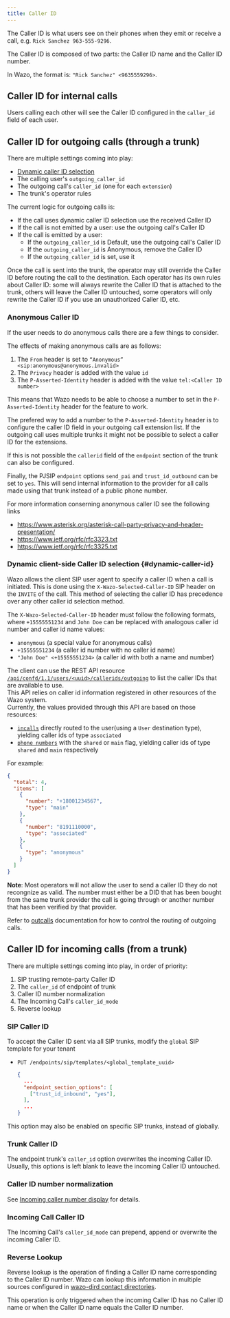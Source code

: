 ```yaml
---
title: Caller ID
---
```


The Caller ID is what users see on their phones when they emit or receive a call, e.g.
`Rick Sanchez 963-555-9296`.

The Caller ID is composed of two parts: the Caller ID name and the Caller ID number.

In Wazo, the format is: `"Rick Sanchez" <9635559296>`.

## Caller ID for internal calls

Users calling each other will see the Caller ID configured in the `caller_id` field of each user.

## Caller ID for outgoing calls (through a trunk)

There are multiple settings coming into play:

- [Dynamic caller ID selection](/uc-doc/administration/callerid#dynamic-caller-id)
- The calling user's `outgoing_caller_id`
- The outgoing call's `caller_id` (one for each `extension`)
- The trunk's operator rules

The current logic for outgoing calls is:

- If the call uses dynamic caller ID selection use the received Caller ID
- If the call is not emitted by a user: use the outgoing call's Caller ID
- If the call is emitted by a user:
  - If the `outgoing_caller_id` is Default, use the outgoing call's Caller ID
  - If the `outgoing_caller_id` is Anonymous, remove the Caller ID
  - If the `outgoing_caller_id` is set, use it

Once the call is sent into the trunk, the operator may still override the Caller ID before routing
the call to the destination. Each operator has its own rules about Caller ID: some will always
rewrite the Caller ID that is attached to the trunk, others will leave the Caller ID untouched, some
operators will only rewrite the Caller ID if you use an unauthorized Caller ID, etc.

### Anonymous Caller ID

If the user needs to do anonymous calls there are a few things to consider.

The effects of making anonymous calls are as follows:

1. The `From` header is set to `“Anonymous” <sip:anonymous@anonymous.invalid>`
2. The `Privacy` header is added with the value `id`
3. The `P-Asserted-Identity` header is added with the value `tel:<Caller ID number>`

This means that Wazo needs to be able to choose a number to set in the `P-Asserted-Identity` header
for the feature to work.

The prefered way to add a number to the `P-Asserted-Identity` header is to configure the caller ID
field in your outgoing call extension list. If the outgoing call uses multiple trunks it might not
be possible to select a caller ID for the extensions.

If this is not possible the `callerid` field of the `endpoint` section of the trunk can also be
configured.

Finally, the PJSIP `endpoint` options `send_pai` and `trust_id_outbound` can be set to `yes`. This
will send internal information to the provider for all calls made using that trunk instead of a
public phone number.

For more information conserning anonymous caller ID see the following links

- https://www.asterisk.org/asterisk-call-party-privacy-and-header-presentation/
- https://www.ietf.org/rfc/rfc3323.txt
- https://www.ietf.org/rfc/rfc3325.txt

### Dynamic client-side Caller ID selection {#dynamic-caller-id}

Wazo allows the client SIP user agent to specify a caller ID when a call is initiated. This is done
using the `X-Wazo-Selected-Caller-ID` SIP header on the `INVITE` of the call. This method of
selecting the caller ID has precedence over any other caller id selection method.

The `X-Wazo-Selected-Caller-ID` header must follow the following formats, where `+15555551234` and
`John Doe` can be replaced with analogous caller id number and caller id name values:

- `anonymous` (a special value for anonymous calls)
- `+15555551234` (a caller id number with no caller id name)
- `"John Doe" <+15555551234>` (a caller id with both a name and number)

The client can use the REST API resource
[`/api/confd/1.1/users/<uuid>/callerids/outgoing`](/documentation/api/configuration.html#tag/users/operation/list_user_callerid_outgoing)
to list the caller IDs that are available to use.  
This API relies on caller id information registered in other resources of the Wazo system.  
Currently, the values provided through this API are based on those resources:

- [`incalls`](/uc-doc/administration/incall) directly routed to the user(using a `User` destination
  type), yielding caller ids of type `associated`
- [`phone numbers`](/uc-doc/administration/phone_numbers) with the `shared` or `main` flag, yielding
  caller ids of type `shared` and `main` respectively

For example:

```json
{
  "total": 4,
  "items": [
    {
      "number": "+18001234567",
      "type": "main"
    },
    {
      "number": "8191110000",
      "type": "associated"
    },
    {
      "type": "anonymous"
    }
  ]
}
```

**Note**: Most operators will not allow the user to send a caller ID they do not recongnize as
valid. The number must either be a DID that has been bought from the same trunk provider the call is
going through or another number that has been verified by that provider.

Refer to
[outcalls](/uc-doc/administration/interconnections/wazo_with_voip_provider#voip-provider-outcall)
documentation for how to control the routing of outgoing calls.

## Caller ID for incoming calls (from a trunk)

There are multiple settings coming into play, in order of priority:

1. SIP trusting remote-party Caller ID
2. The `caller_id` of endpoint of trunk
3. Caller ID number normalization
4. The Incoming Call's `caller_id_mode`
5. Reverse lookup

### SIP Caller ID

To accept the Caller ID sent via all SIP trunks, modify the `global` SIP template for your tenant

- `PUT /endpoints/sip/templates/<global_template_uuid>`

  ```json
  {
    ...
    "endpoint_section_options": [
      ["trust_id_inbound", "yes"],
    ],
    ...
  }
  ```

This option may also be enabled on specific SIP trunks, instead of globally.

### Trunk Caller ID

The endpoint trunk's `caller_id` option overwrites the incoming Caller ID. Usually, this options is
left blank to leave the incoming Caller ID untouched.

### Caller ID number normalization

See [Incoming caller number display](/uc-doc/installation/postinstall#callerid-num-normalization)
for details.

### Incoming Call Caller ID

The Incoming Call's `caller_id_mode` can prepend, append or overwrite the incoming Caller ID.

### Reverse Lookup

Reverse lookup is the operation of finding a Caller ID name corresponding to the Caller ID number.
Wazo can lookup this information in multiple sources configured in
[wazo-dird contact directories](/uc-doc/administration/contact_directories#reverse-lookups).

This operation is only triggered when the incoming Caller ID has no Caller ID name or when the
Caller ID name equals the Caller ID number.
